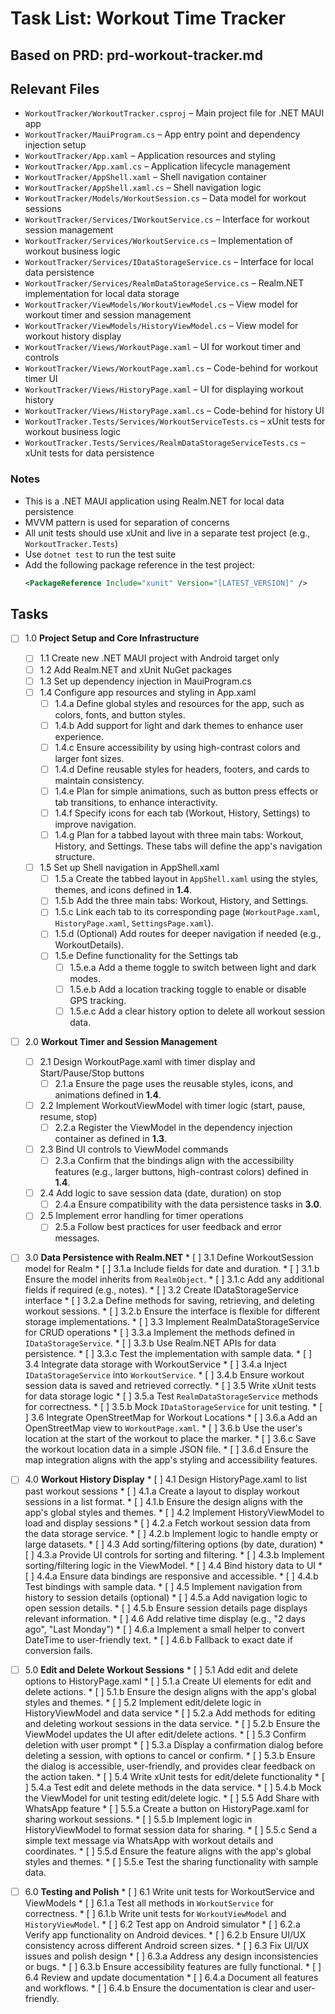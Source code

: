 # Task List: Workout Time Tracker

## Based on PRD: prd-workout-tracker.md

## Relevant Files

- `WorkoutTracker/WorkoutTracker.csproj` – Main project file for .NET MAUI app
- `WorkoutTracker/MauiProgram.cs` – App entry point and dependency injection setup
- `WorkoutTracker/App.xaml` – Application resources and styling
- `WorkoutTracker/App.xaml.cs` – Application lifecycle management
- `WorkoutTracker/AppShell.xaml` – Shell navigation container
- `WorkoutTracker/AppShell.xaml.cs` – Shell navigation logic
- `WorkoutTracker/Models/WorkoutSession.cs` – Data model for workout sessions
- `WorkoutTracker/Services/IWorkoutService.cs` – Interface for workout session management
- `WorkoutTracker/Services/WorkoutService.cs` – Implementation of workout business logic
- `WorkoutTracker/Services/IDataStorageService.cs` – Interface for local data persistence
- `WorkoutTracker/Services/RealmDataStorageService.cs` – Realm.NET implementation for local data storage
- `WorkoutTracker/ViewModels/WorkoutViewModel.cs` – View model for workout timer and session management
- `WorkoutTracker/ViewModels/HistoryViewModel.cs` – View model for workout history display
- `WorkoutTracker/Views/WorkoutPage.xaml` – UI for workout timer and controls
- `WorkoutTracker/Views/WorkoutPage.xaml.cs` – Code-behind for workout timer UI
- `WorkoutTracker/Views/HistoryPage.xaml` – UI for displaying workout history
- `WorkoutTracker/Views/HistoryPage.xaml.cs` – Code-behind for history UI
- `WorkoutTracker.Tests/Services/WorkoutServiceTests.cs` – xUnit tests for workout business logic
- `WorkoutTracker.Tests/Services/RealmDataStorageServiceTests.cs` – xUnit tests for data persistence

### Notes

- This is a .NET MAUI application using Realm.NET for local data persistence
- MVVM pattern is used for separation of concerns
- All unit tests should use xUnit and live in a separate test project (e.g., `WorkoutTracker.Tests`)
- Use `dotnet test` to run the test suite
- Add the following package reference in the test project:
  ```xml
  <PackageReference Include="xunit" Version="[LATEST_VERSION]" />
  ```

## Tasks

* [ ] 1.0 **Project Setup and Core Infrastructure**

    * [ ] 1.1 Create new .NET MAUI project with Android target only
    * [ ] 1.2 Add Realm.NET and xUnit NuGet packages
    * [ ] 1.3 Set up dependency injection in MauiProgram.cs
    * [ ] 1.4 Configure app resources and styling in App.xaml
        * [ ] 1.4.a Define global styles and resources for the app, such as colors, fonts, and button styles.
        * [ ] 1.4.b Add support for light and dark themes to enhance user experience.
        * [ ] 1.4.c Ensure accessibility by using high-contrast colors and larger font sizes.
        * [ ] 1.4.d Define reusable styles for headers, footers, and cards to maintain consistency.
        * [ ] 1.4.e Plan for simple animations, such as button press effects or tab transitions, to enhance interactivity.
        * [ ] 1.4.f Specify icons for each tab (Workout, History, Settings) to improve navigation.
        * [ ] 1.4.g Plan for a tabbed layout with three main tabs: Workout, History, and Settings. These tabs will define the app's navigation structure.
    * [ ] 1.5 Set up Shell navigation in AppShell.xaml
        * [ ] 1.5.a Create the tabbed layout in `AppShell.xaml` using the styles, themes, and icons defined in **1.4**.
        * [ ] 1.5.b Add the three main tabs: Workout, History, and Settings.
        * [ ] 1.5.c Link each tab to its corresponding page (`WorkoutPage.xaml`, `HistoryPage.xaml`, `SettingsPage.xaml`).
        * [ ] 1.5.d (Optional) Add routes for deeper navigation if needed (e.g., WorkoutDetails).
        * [ ] 1.5.e Define functionality for the Settings tab
            * [ ] 1.5.e.a Add a theme toggle to switch between light and dark modes.
            * [ ] 1.5.e.b Add a location tracking toggle to enable or disable GPS tracking.
            * [ ] 1.5.e.c Add a clear history option to delete all workout session data.

* [ ] 2.0 **Workout Timer and Session Management**

    * [ ] 2.1 Design WorkoutPage.xaml with timer display and Start/Pause/Stop buttons
        * [ ] 2.1.a Ensure the page uses the reusable styles, icons, and animations defined in **1.4**.
    * [ ] 2.2 Implement WorkoutViewModel with timer logic (start, pause, resume, stop)
        * [ ] 2.2.a Register the ViewModel in the dependency injection container as defined in **1.3**.
    * [ ] 2.3 Bind UI controls to ViewModel commands
        * [ ] 2.3.a Confirm that the bindings align with the accessibility features (e.g., larger buttons, high-contrast colors) defined in **1.4**.
    * [ ] 2.4 Add logic to save session data (date, duration) on stop
        * [ ] 2.4.a Ensure compatibility with the data persistence tasks in **3.0**.
    * [ ] 2.5 Implement error handling for timer operations
        * [ ] 2.5.a Follow best practices for user feedback and error messages.

* [ ] 3.0 **Data Persistence with Realm.NET**
        * [ ] 3.1 Define WorkoutSession model for Realm
            * [ ] 3.1.a Include fields for date and duration.
            * [ ] 3.1.b Ensure the model inherits from `RealmObject`.
            * [ ] 3.1.c Add any additional fields if required (e.g., notes).
        * [ ] 3.2 Create IDataStorageService interface
            * [ ] 3.2.a Define methods for saving, retrieving, and deleting workout sessions.
            * [ ] 3.2.b Ensure the interface is flexible for different storage implementations.
        * [ ] 3.3 Implement RealmDataStorageService for CRUD operations
            * [ ] 3.3.a Implement the methods defined in `IDataStorageService`.
            * [ ] 3.3.b Use Realm.NET APIs for data persistence.
            * [ ] 3.3.c Test the implementation with sample data.
        * [ ] 3.4 Integrate data storage with WorkoutService
            * [ ] 3.4.a Inject `IDataStorageService` into `WorkoutService`.
            * [ ] 3.4.b Ensure workout session data is saved and retrieved correctly.
        * [ ] 3.5 Write xUnit tests for data storage logic
            * [ ] 3.5.a Test `RealmDataStorageService` methods for correctness.
            * [ ] 3.5.b Mock `IDataStorageService` for unit testing.
        * [ ] 3.6 Integrate OpenStreetMap for Workout Locations
            * [ ] 3.6.a Add an OpenStreetMap view to `WorkoutPage.xaml`.
            * [ ] 3.6.b Use the user's location at the start of the workout to place the marker.
            * [ ] 3.6.c Save the workout location data in a simple JSON file.
            * [ ] 3.6.d Ensure the map integration aligns with the app's styling and accessibility features.
            

* [ ] 4.0 **Workout History Display**
        * [ ] 4.1 Design HistoryPage.xaml to list past workout sessions
            * [ ] 4.1.a Create a layout to display workout sessions in a list format.
            * [ ] 4.1.b Ensure the design aligns with the app's global styles and themes.
        * [ ] 4.2 Implement HistoryViewModel to load and display sessions
            * [ ] 4.2.a Fetch workout session data from the data storage service.
            * [ ] 4.2.b Implement logic to handle empty or large datasets.
        * [ ] 4.3 Add sorting/filtering options (by date, duration)
            * [ ] 4.3.a Provide UI controls for sorting and filtering.
            * [ ] 4.3.b Implement sorting/filtering logic in the ViewModel.
        * [ ] 4.4 Bind history data to UI
            * [ ] 4.4.a Ensure data bindings are responsive and accessible.
            * [ ] 4.4.b Test bindings with sample data.
        * [ ] 4.5 Implement navigation from history to session details (optional)
            * [ ] 4.5.a Add navigation logic to open session details.
            * [ ] 4.5.b Ensure session details page displays relevant information.
        * [ ] 4.6 Add relative time display (e.g., "2 days ago", "Last Monday")
            * [ ] 4.6.a Implement a small helper to convert DateTime to user-friendly text.
            * [ ] 4.6.b Fallback to exact date if conversion fails.

* [ ] 5.0 **Edit and Delete Workout Sessions**
        * [ ] 5.1 Add edit and delete options to HistoryPage.xaml
            * [ ] 5.1.a Create UI elements for edit and delete actions.
            * [ ] 5.1.b Ensure the design aligns with the app's global styles and themes.
        * [ ] 5.2 Implement edit/delete logic in HistoryViewModel and data service
            * [ ] 5.2.a Add methods for editing and deleting workout sessions in the data service.
            * [ ] 5.2.b Ensure the ViewModel updates the UI after edit/delete actions.
        * [ ] 5.3 Confirm deletion with user prompt
            * [ ] 5.3.a Display a confirmation dialog before deleting a session, with options to cancel or confirm.
            * [ ] 5.3.b Ensure the dialog is accessible, user-friendly, and provides clear feedback on the action taken.
        * [ ] 5.4 Write xUnit tests for edit/delete functionality
            * [ ] 5.4.a Test edit and delete methods in the data service.
            * [ ] 5.4.b Mock the ViewModel for unit testing edit/delete logic.
        * [ ] 5.5 Add Share with WhatsApp feature
            * [ ] 5.5.a Create a button on HistoryPage.xaml for sharing workout sessions.
            * [ ] 5.5.b Implement logic in HistoryViewModel to format session data for sharing.
            * [ ] 5.5.c Send a simple text message via WhatsApp with workout details and coordinates.
            * [ ] 5.5.d Ensure the feature aligns with the app's global styles and themes.
            * [ ] 5.5.e Test the sharing functionality with sample data.

* [ ] 6.0 **Testing and Polish**
        * [ ] 6.1 Write unit tests for WorkoutService and ViewModels
            * [ ] 6.1.a Test all methods in `WorkoutService` for correctness.
            * [ ] 6.1.b Write unit tests for `WorkoutViewModel` and `HistoryViewModel`.
        * [ ] 6.2 Test app on Android simulator
            * [ ] 6.2.a Verify app functionality on Android devices.
            * [ ] 6.2.b Ensure UI/UX consistency across different Android screen sizes.
        * [ ] 6.3 Fix UI/UX issues and polish design
            * [ ] 6.3.a Address any design inconsistencies or bugs.
            * [ ] 6.3.b Ensure accessibility features are fully functional.
        * [ ] 6.4 Review and update documentation
            * [ ] 6.4.a Document all features and workflows.
            * [ ] 6.4.b Ensure the documentation is clear and user-friendly.
